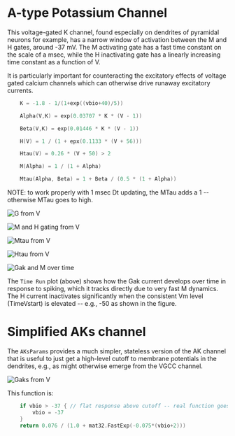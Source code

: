 # A-type Potassium Channel

This voltage-gated K channel, found especially on dendrites of pyramidal neurons for example, has a narrow window of activation between the M and H gates, around -37 mV.  The M activating gate has a fast time constant on the scale of a msec, while the H inactivating gate has a linearly increasing time constant as a function of V.

It is particularly important for counteracting the excitatory effects of voltage gated calcium channels which can otherwise drive runaway excitatory currents.

```Go
	K = -1.8 - 1/(1+exp((vbio+40)/5))
```

```Go
    Alpha(V,K) = exp(0.03707 * K * (V - 1))
```

```Go
	Beta(V,K) = exp(0.01446 * K * (V - 1))
```

```Go
    H(V) = 1 / (1 + epx(0.1133 * (V + 56)))
```

```Go
    Htau(V) = 0.26 * (V + 50) > 2
```

```Go
    M(Alpha) = 1 / (1 + Alpha)
```

```Go
    Mtau(Alpha, Beta) = 1 + Beta / (0.5 * (1 + Alpha))
```

NOTE: to work properly with 1 msec Dt updating, the MTau adds a 1 -- otherwise MTau goes to high.

![G from V](fig_ak_chan_g_from_v.png?raw=true "G = M * H as a function of V (biological units)")

![M and H gating from V](fig_ak_chan_m_h_from_v.png?raw=true "M and H gating factors as a function of V (biological units)")

![Mtau from V](fig_ak_chan_mtau_from_v.png?raw=true "Mtau rate of change of M as a function of V (biological units)")

![Htau from V](fig_ak_chan_htau_from_v.png?raw=true "Htau rate of change of H as a function of V (biological units)")

![Gak and M over time](fig_ak_chan_time_plot.png?raw=true "Gak developing over time in response to simulated spiking potentials, with a baseline Vm of -50 -- H quickly inactivates.")

The `Time Run` plot (above) shows how the Gak current develops over time in response to spiking, which it tracks directly due to very fast M dynamics.  The H current inactivates significantly when the consistent Vm level (TimeVstart) is elevated -- e.g., -50 as shown in the figure.

# Simplified AKs channel

The `AKsParams` provides a much simpler, stateless version of the AK channel that is useful to just get a high-level cutoff to membrane potentials in the dendrites, e.g., as might otherwise emerge from the VGCC channel.

![Gaks from V](fig_aks_vs_ak.png?raw=true "Gak for simplified AK channel vs. Gak from full version")

This function is:
```Go
	if vbio > -37 { // flat response above cutoff -- real function goes back down..
		vbio = -37
	}
	return 0.076 / (1.0 + mat32.FastExp(-0.075*(vbio+2)))
```



